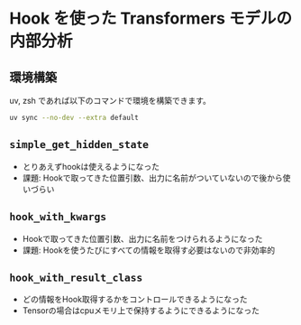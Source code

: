 # Hook を使った Transformers モデルの内部分析


## 環境構築
uv, zsh であれば以下のコマンドで環境を構築できます。
```zsh
uv sync --no-dev --extra default
```


## `simple_get_hidden_state`
- とりあえずhookは使えるようになった
- 課題: Hookで取ってきた位置引数、出力に名前がついていないので後から使いづらい

## `hook_with_kwargs`
- Hookで取ってきた位置引数、出力に名前をつけられるようになった
- 課題: Hookを使うたびにすべての情報を取得す必要はないので非効率的

## `hook_with_result_class`
- どの情報をHook取得するかをコントロールできるようになった
- Tensorの場合はcpuメモリ上で保持するようにできるようになった
